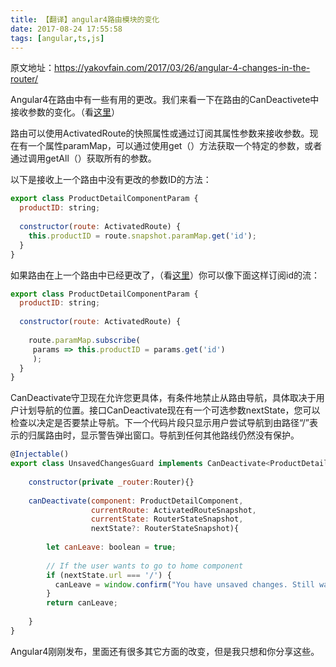 ```yaml
---
title: 【翻译】angular4路由模块的变化
date: 2017-08-24 17:55:58
tags: [angular,ts,js]
---
```


原文地址：https://yakovfain.com/2017/03/26/angular-4-changes-in-the-router/

Angular4在路由中有一些有用的更改。我们来看一下在路由的CanDeactivete中接收参数的变化。（看<a href="https://yakovfain.com/2016/07/20/angular-2-guarding-routes/" terget="_blank">这里</a>）



路由可以使用ActivatedRoute的快照属性或通过订阅其属性参数来接收参数。现在有一个属性paramMap，可以通过使用get（）方法获取一个特定的参数，或者通过调用getAll（）获取所有的参数。

<!-- more -->

以下是接收上一个路由中没有更改的参数ID的方法：
```js
export class ProductDetailComponentParam {
  productID: string;
 
  constructor(route: ActivatedRoute) {
    this.productID = route.snapshot.paramMap.get('id');
  }
}
```


如果路由在上一个路由中已经更改了，（看<a href="https://yakovfain.com/2016/11/20/angular-2-implementing-master-detail-using-router/" target="_blank">这里</a>）你可以像下面这样订阅id的流：
```js
export class ProductDetailComponentParam {
  productID: string;
 
  constructor(route: ActivatedRoute) {
 
    route.paramMap.subscribe(
     params => this.productID = params.get('id')
     );
  }
}
```

CanDeactivate守卫现在允许您更具体，有条件地禁止从路由导航，具体取决于用户计划导航的位置。接口CanDeactivate现在有一个可选参数nextState，您可以检查以决定是否要禁止导航。下一个代码片段只显示用户尝试导航到由路径“/”表示的归属路由时，显示警告弹出窗口。导航到任何其他路线仍然没有保护。

```js
@Injectable()
export class UnsavedChangesGuard implements CanDeactivate<ProductDetailComponent>{
 
    constructor(private _router:Router){}
 
    canDeactivate(component: ProductDetailComponent, 
                  currentRoute: ActivatedRouteSnapshot,
                  currentState: RouterStateSnapshot, 
                  nextState?: RouterStateSnapshot){
 
        let canLeave: boolean = true;
 
        // If the user wants to go to home component
        if (nextState.url === '/') {
          canLeave = window.confirm("You have unsaved changes. Still want to go home?");
        }
        return canLeave;
 
    }
}
```

Angular4刚刚发布，里面还有很多其它方面的改变，但是我只想和你分享这些。

